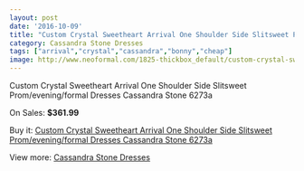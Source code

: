 ```yaml
---
layout: post
date: '2016-10-09'
title: "Custom Crystal Sweetheart Arrival One Shoulder Side Slitsweet Prom/evening/formal Dresses Cassandra Stone 6273a"
category: Cassandra Stone Dresses
tags: ["arrival","crystal","cassandra","bonny","cheap"]
image: http://www.neoformal.com/1825-thickbox_default/custom-crystal-sweetheart-arrival-one-shoulder-side-slitsweet-prom-evening-formal-dresses-cassandra-stone-6273a.jpg
---
```

Custom Crystal Sweetheart Arrival One Shoulder Side Slitsweet Prom/evening/formal Dresses Cassandra Stone 6273a

On Sales: **$361.99**
<a href="https://www.neoformal.com/en/cassandra-stone-dresses/653-custom-crystal-sweetheart-arrival-one-shoulder-side-slitsweet-prom-evening-formal-dresses-cassandra-stone-6273a.html"><amp-img layout="responsive" width="600" height="600" src="//www.neoformal.com/1825-thickbox_default/custom-crystal-sweetheart-arrival-one-shoulder-side-slitsweet-prom-evening-formal-dresses-cassandra-stone-6273a.jpg" alt="Custom Crystal Sweetheart Arrival One Shoulder Side Slitsweet Prom/evening/formal Dresses Cassandra Stone 6273a 0" /></a>
<a href="https://www.neoformal.com/en/cassandra-stone-dresses/653-custom-crystal-sweetheart-arrival-one-shoulder-side-slitsweet-prom-evening-formal-dresses-cassandra-stone-6273a.html"><amp-img layout="responsive" width="600" height="600" src="//www.neoformal.com/1826-thickbox_default/custom-crystal-sweetheart-arrival-one-shoulder-side-slitsweet-prom-evening-formal-dresses-cassandra-stone-6273a.jpg" alt="Custom Crystal Sweetheart Arrival One Shoulder Side Slitsweet Prom/evening/formal Dresses Cassandra Stone 6273a 1" /></a>
<a href="https://www.neoformal.com/en/cassandra-stone-dresses/653-custom-crystal-sweetheart-arrival-one-shoulder-side-slitsweet-prom-evening-formal-dresses-cassandra-stone-6273a.html"><amp-img layout="responsive" width="600" height="600" src="//www.neoformal.com/1827-thickbox_default/custom-crystal-sweetheart-arrival-one-shoulder-side-slitsweet-prom-evening-formal-dresses-cassandra-stone-6273a.jpg" alt="Custom Crystal Sweetheart Arrival One Shoulder Side Slitsweet Prom/evening/formal Dresses Cassandra Stone 6273a 2" /></a>
<a href="https://www.neoformal.com/en/cassandra-stone-dresses/653-custom-crystal-sweetheart-arrival-one-shoulder-side-slitsweet-prom-evening-formal-dresses-cassandra-stone-6273a.html"><amp-img layout="responsive" width="600" height="600" src="//www.neoformal.com/1828-thickbox_default/custom-crystal-sweetheart-arrival-one-shoulder-side-slitsweet-prom-evening-formal-dresses-cassandra-stone-6273a.jpg" alt="Custom Crystal Sweetheart Arrival One Shoulder Side Slitsweet Prom/evening/formal Dresses Cassandra Stone 6273a 3" /></a>

Buy it: [Custom Crystal Sweetheart Arrival One Shoulder Side Slitsweet Prom/evening/formal Dresses Cassandra Stone 6273a](https://www.neoformal.com/en/cassandra-stone-dresses/653-custom-crystal-sweetheart-arrival-one-shoulder-side-slitsweet-prom-evening-formal-dresses-cassandra-stone-6273a.html "Custom Crystal Sweetheart Arrival One Shoulder Side Slitsweet Prom/evening/formal Dresses Cassandra Stone 6273a")

View more: [Cassandra Stone Dresses](https://www.neoformal.com/en/8-cassandra-stone-dresses "Cassandra Stone Dresses")